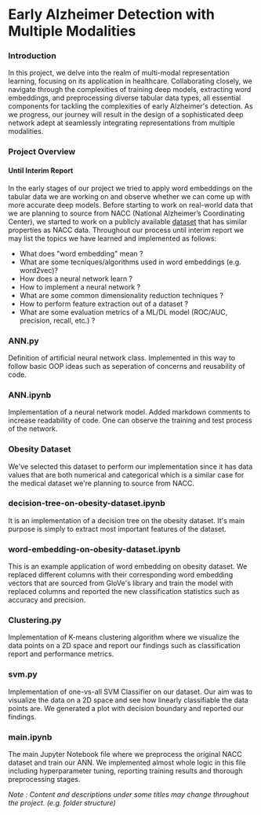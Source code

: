 # Early Alzheimer Detection with Multiple Modalities

### Introduction
In this project, we delve into the realm of multi-modal representation learning, focusing on its application in healthcare. Collaborating closely, we navigate through the complexities of training deep models, extracting word embeddings, and preprocessing diverse tabular data types, all essential components for tackling the complexities of early Alzheimer's detection. As we progress, our journey will result in the design of a sophisticated deep network adept at seamlessly integrating representations from multiple modalities.

### Project Overview
#### Until Interim Report
In the early stages of our project we tried to apply word embeddings on the tabular data we are working on and observe whether we can come up with more accurate deep models. Before starting to work on real-world data that we are planning to source from NACC (National Alzheimer’s Coordinating Center), we started to work on a publicly available [dataset](https://archive.ics.uci.edu/dataset/544/estimation+of+obesity+levels+based+on+eating+habits+and+physical+condition) that has similar properties as NACC data. Throughout our process until interim report we may list the topics we have learned and implemented as follows:

* What does "word embedding" mean ?
* What are some tecniques/algorithms used in word embeddings (e.g. word2vec)?
* How does a neural network learn ?
* How to implement a neural network ?
* What are some common dimensionality reduction techniques ?
* How to perform feature extraction out of a dataset ?
* What are some evaluation metrics of a ML/DL model (ROC/AUC, precision, recall, etc.) ?

### ANN.py
Definition of artificial neural network class. Implemented in this way to follow basic OOP ideas such as seperation of concerns and reusability of code.

### ANN.ipynb
Implementation of a neural network model. Added markdown comments to increase readability of code. One can observe the training and test process of the network.

### Obesity Dataset
We've selected this dataset to perform our implementation since it has data values that are both numerical and categorical which is a similar case for the medical dataset we're planning to source from NACC.

### decision-tree-on-obesity-dataset.ipynb
It is an implementation of a decision tree on the obesity dataset. It's main purpose is simply to extract most important features of the dataset.

### word-embedding-on-obesity-dataset.ipynb
This is an example application of word embedding on obesity dataset. We replaced different columns with their corresponding word embedding vectors that are sourced from GloVe's library and train the model with replaced columns and reported the new classification statistics such as accuracy and precision.

### Clustering.py
Implementation of K-means clustering algorithm where we visualize the data points on a 2D space and report our findings such as classification report and performance metrics.

### svm.py
Implementation of one-vs-all SVM Classifier on our dataset. Our aim was to visualize the data on a 2D space and see how linearly classifiable the data points are. We generated a plot with decision boundary and reported our findings.

### main.ipynb
The main Jupyter Notebook file where we preprocess the original NACC dataset and train our ANN. We implemented almost whole logic in this file including hyperparameter tuning, reporting training results and thorough preprocessing stages.

*Note :* *Content and descriptions under some titles may change throughout the project. (e.g. folder structure)*
